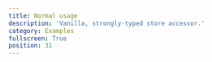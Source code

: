 ```yaml
---
title: Normal usage
description: 'Vanilla, strongly-typed store accessor.'
category: Examples
fullscreen: True
position: 31
---
```


<code-sandbox src="https://codesandbox.io/s/github/danielroe/typed-vuex/tree/main/examples/nuxt?from-embed"></code-sandbox>
